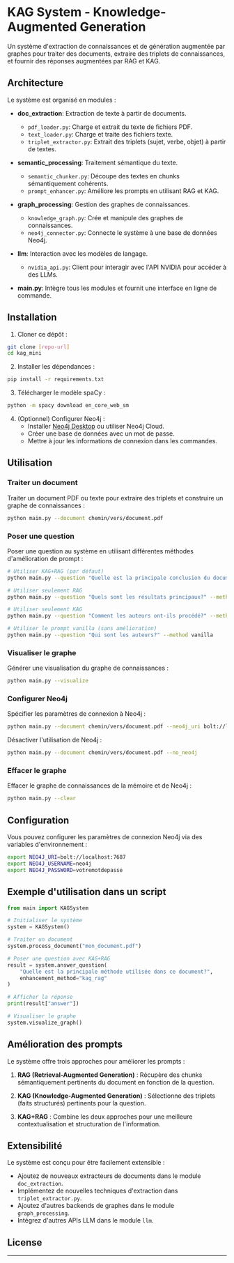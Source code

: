 # KAG System - Knowledge-Augmented Generation

Un système d'extraction de connaissances et de génération augmentée par graphes pour traiter des documents, extraire des triplets de connaissances, et fournir des réponses augmentées par RAG et KAG.

## Architecture

Le système est organisé en modules :

- **doc_extraction**: Extraction de texte à partir de documents.
  - `pdf_loader.py`: Charge et extrait du texte de fichiers PDF.
  - `text_loader.py`: Charge et traite des fichiers texte.
  - `triplet_extractor.py`: Extrait des triplets (sujet, verbe, objet) à partir de textes.

- **semantic_processing**: Traitement sémantique du texte.
  - `semantic_chunker.py`: Découpe des textes en chunks sémantiquement cohérents.
  - `prompt_enhancer.py`: Améliore les prompts en utilisant RAG et KAG.

- **graph_processing**: Gestion des graphes de connaissances.
  - `knowledge_graph.py`: Crée et manipule des graphes de connaissances.
  - `neo4j_connector.py`: Connecte le système à une base de données Neo4j.

- **llm**: Interaction avec les modèles de langage.
  - `nvidia_api.py`: Client pour interagir avec l'API NVIDIA pour accéder à des LLMs.

- **main.py**: Intègre tous les modules et fournit une interface en ligne de commande.

## Installation

1. Cloner ce dépôt :
```bash
git clone [repo-url]
cd kag_mini
```

2. Installer les dépendances :
```bash
pip install -r requirements.txt
```

3. Télécharger le modèle spaCy :
```bash
python -m spacy download en_core_web_sm
```

4. (Optionnel) Configurer Neo4j :
   - Installer [Neo4j Desktop](https://neo4j.com/download/) ou utiliser Neo4j Cloud.
   - Créer une base de données avec un mot de passe.
   - Mettre à jour les informations de connexion dans les commandes.

## Utilisation

### Traiter un document

Traiter un document PDF ou texte pour extraire des triplets et construire un graphe de connaissances :

```bash
python main.py --document chemin/vers/document.pdf
```

### Poser une question

Poser une question au système en utilisant différentes méthodes d'amélioration de prompt :

```bash
# Utiliser KAG+RAG (par défaut)
python main.py --question "Quelle est la principale conclusion du document?"

# Utiliser seulement RAG
python main.py --question "Quels sont les résultats principaux?" --method rag

# Utiliser seulement KAG
python main.py --question "Comment les auteurs ont-ils procédé?" --method kag

# Utiliser le prompt vanilla (sans amélioration)
python main.py --question "Qui sont les auteurs?" --method vanilla
```

### Visualiser le graphe

Générer une visualisation du graphe de connaissances :

```bash
python main.py --visualize
```

### Configurer Neo4j

Spécifier les paramètres de connexion à Neo4j :

```bash
python main.py --document chemin/vers/document.pdf --neo4j_uri bolt://localhost:7687 --neo4j_user neo4j --neo4j_password votremotdepasse
```

Désactiver l'utilisation de Neo4j :

```bash
python main.py --document chemin/vers/document.pdf --no_neo4j
```

### Effacer le graphe

Effacer le graphe de connaissances de la mémoire et de Neo4j :

```bash
python main.py --clear
```

## Configuration

Vous pouvez configurer les paramètres de connexion Neo4j via des variables d'environnement :

```bash
export NEO4J_URI=bolt://localhost:7687
export NEO4J_USERNAME=neo4j
export NEO4J_PASSWORD=votremotdepasse
```

## Exemple d'utilisation dans un script

```python
from main import KAGSystem

# Initialiser le système
system = KAGSystem()

# Traiter un document
system.process_document("mon_document.pdf")

# Poser une question avec KAG+RAG
result = system.answer_question(
    "Quelle est la principale méthode utilisée dans ce document?", 
    enhancement_method="kag_rag"
)

# Afficher la réponse
print(result["answer"])

# Visualiser le graphe
system.visualize_graph()
```

## Amélioration des prompts

Le système offre trois approches pour améliorer les prompts :

1. **RAG (Retrieval-Augmented Generation)** : Récupère des chunks sémantiquement pertinents du document en fonction de la question.

2. **KAG (Knowledge-Augmented Generation)** : Sélectionne des triplets (faits structurés) pertinents pour la question.

3. **KAG+RAG** : Combine les deux approches pour une meilleure contextualisation et structuration de l'information.

## Extensibilité

Le système est conçu pour être facilement extensible :

- Ajoutez de nouveaux extracteurs de documents dans le module `doc_extraction`.
- Implémentez de nouvelles techniques d'extraction dans `triplet_extractor.py`.
- Ajoutez d'autres backends de graphes dans le module `graph_processing`.
- Intégrez d'autres APIs LLM dans le module `llm`.

## License



---